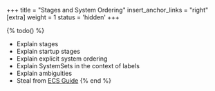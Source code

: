 +++
title = "Stages and System Ordering"
insert_anchor_links = "right"
[extra]
weight = 1
status = 'hidden'
+++

{% todo() %}

* Explain stages
* Explain startup stages
* Explain explicit system ordering
* Explain SystemSets in the context of labels
* Explain ambiguities
* Steal from [ECS Guide](https://github.com/bevyengine/bevy/blob/main/examples/ecs/ecs_guide.rs#L282)
{% end %}

